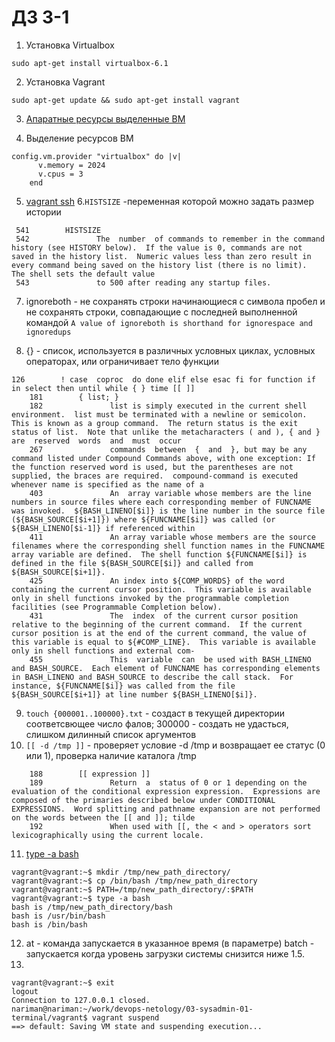 # ДЗ 3-1

1. Установка Virtualbox

```sudo apt-get install virtualbox-6.1```

2. Установка Vagrant

```
sudo apt-get update && sudo apt-get install vagrant
```

3. [Апаратные ресурсы выделенные ВМ](../img/1.png)

4. Выделение ресурсов ВМ
```
config.vm.provider "virtualbox" do |v|
      v.memory = 2024
      v.cpus = 3
    end
```
5. [vagrant ssh](../img/2.png)
6.```HISTSIZE``` -переменная которой можно задать размер истории
``` 
 541        HISTSIZE
 542               The  number  of commands to remember in the command history (see HISTORY below).  If the value is 0, commands are not saved in the history list.  Numeric values less than zero result in every command being saved on the history list (there is no limit).  The shell sets the default value
 543               to 500 after reading any startup files.
```
7. ignoreboth - не сохранять строки начинающиеся с символа пробел и не сохранять строки, совпадающие с последней выполненной командой
```A value of ignoreboth is shorthand for ignorespace and ignoredups```

8. {} - список, используется в различных условных циклах, условных операторах, или ограничивает тело функции
```
126        ! case  coproc  do done elif else esac fi for function if in select then until while { } time [[ ]]
    181        { list; }
    182               list is simply executed in the current shell environment.  list must be terminated with a newline or semicolon.  This is known as a group command.  The return status is the exit status of list.  Note that unlike the metacharacters ( and ), { and } are  reserved  words  and  must  occur
    267               commands  between  {  and  }, but may be any command listed under Compound Commands above, with one exception: If the function reserved word is used, but the parentheses are not supplied, the braces are required.  compound-command is executed whenever name is specified as the name of a
    403               An  array variable whose members are the line numbers in source files where each corresponding member of FUNCNAME was invoked.  ${BASH_LINENO[$i]} is the line number in the source file (${BASH_SOURCE[$i+1]}) where ${FUNCNAME[$i]} was called (or ${BASH_LINENO[$i-1]} if referenced within
    411               An array variable whose members are the source filenames where the corresponding shell function names in the FUNCNAME array variable are defined.  The shell function ${FUNCNAME[$i]} is defined in the file ${BASH_SOURCE[$i]} and called from ${BASH_SOURCE[$i+1]}.
    425               An index into ${COMP_WORDS} of the word containing the current cursor position.  This variable is available only in shell functions invoked by the programmable completion facilities (see Programmable Completion below).
    431               The  index  of the current cursor position relative to the beginning of the current command.  If the current cursor position is at the end of the current command, the value of this variable is equal to ${#COMP_LINE}.  This variable is available only in shell functions and external com‐
    455               This  variable  can  be used with BASH_LINENO and BASH_SOURCE.  Each element of FUNCNAME has corresponding elements in BASH_LINENO and BASH_SOURCE to describe the call stack.  For instance, ${FUNCNAME[$i]} was called from the file ${BASH_SOURCE[$i+1]} at line number ${BASH_LINENO[$i]}.
```
9. ```touch {000001..100000}.txt``` - создаст в текущей директории соответсвющее число фалов; 300000 - создать не удасться, слишком дилинный список аргументов
10. ```[[ -d /tmp ]]``` - проверяет условие -d /tmp и возвращает ее статус (0 или 1), проверка наличие каталога /tmp
```
    188        [[ expression ]]
    189               Return  a  status of 0 or 1 depending on the evaluation of the conditional expression expression.  Expressions are composed of the primaries described below under CONDITIONAL EXPRESSIONS.  Word splitting and pathname expansion are not performed on the words between the [[ and ]]; tilde
    192               When used with [[, the < and > operators sort lexicographically using the current locale.

```
11. [type -a bash](../img/3.png)
```
vagrant@vagrant:~$ mkdir /tmp/new_path_directory/
vagrant@vagrant:~$ cp /bin/bash /tmp/new_path_directory
vagrant@vagrant:~$ PATH=/tmp/new_path_directory/:$PATH
vagrant@vagrant:~$ type -a bash
bash is /tmp/new_path_directory/bash
bash is /usr/bin/bash
bash is /bin/bash
```

12. at - команда запускается в указанное время (в параметре)
batch - запускается когда уровень загрузки системы снизится ниже 1.5.
13. 
```
vagrant@vagrant:~$ exit
logout
Connection to 127.0.0.1 closed.
nariman@nariman:~/work/devops-netology/03-sysadmin-01-terminal/vagrant$ vagrant suspend
==> default: Saving VM state and suspending execution...
```